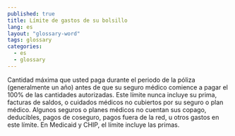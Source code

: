 ```yaml
---
published: true
title: Límite de gastos de su bolsillo
lang: es
layout: "glossary-word"
tags: glossary
categories:
  - es
  - glossary
---
```


Cantidad máxima que usted paga durante el periodo de la póliza (generalmente un año) antes de que su seguro médico comience a pagar el 100% de las cantidades autorizadas. Este límite nunca incluye su prima, facturas de saldos, o cuidados médicos no cubiertos por su seguro o plan médico. Algunos seguros o planes médicos no cuentan sus copago, deducibles, pagos de coseguro, pagos fuera de la red, u otros gastos en este límite. En Medicaid y CHIP, el límite incluye las primas.
